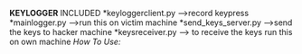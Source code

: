 **KEYLOGGER**
INCLUDED
*keyloggerclient.py      -->record keypress 	
*mainlogger.py     	 -->run this on victim machine
*send_keys_server.py	 -->send the keys to hacker machine
*keysreceiver.py	 --> to receive the keys run this on own machine
*How To Use:*

